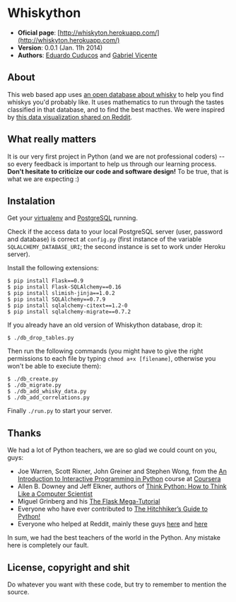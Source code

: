 Whiskython
==========

* **Oficial page**: [http://whiskyton.herokuapp.com/](http://whiskyton.herokuapp.com/)
* **Version**: 0.0.1 (Jan. 11h 2014)
* **Authors**: [Eduardo Cuducos](http://about.me/cuducos) and [Gabriel Vicente](http://about.me/gabrielvicente)

About
-----

This web based app uses [an open database about whisky](https://www.mathstat.strath.ac.uk/outreach/nessie/nessie_whisky.html) to help you find whiskys you'd probably like. It uses mathematics to run through the tastes classified in that database, and to find the best macthes. We were inspired by [this data visualization shared on Reddit](http://www.reddit.com/r/dataisbeautiful/comments/1u747v/flavor_profiles_for_86_scotch_whiskies/).

What really matters
-------------------

It is our very first project in Python (and we are not professional coders) -- so every feedback is important to help us through our learning process. **Don't hesitate to criticize our code and software design!** To be true, that is what we are expecting :)

Instalation
-----------

Get your [virtualenv](https://pypi.python.org/pypi/virtualenv) and [PostgreSQL](http://postgresql.org/) running.

Check if the access data to your local PostgreSQL server (user, password and database) is correct at `config.py` (first instance of the variable `SQLALCHEMY_DATABASE_URI`; the second instance is set to work under Heroku server).

Install the following extensions:

```
$ pip install Flask==0.9
$ pip install Flask-SQLAlchemy==0.16
$ pip install slimish-jinja==1.0.2
$ pip install SQLAlchemy==0.7.9
$ pip install sqlalchemy-citext==1.2-0
$ pip install sqlalchemy-migrate==0.7.2
```

If you already have an old version of Whiskython database, drop it:

```
$ ./db_drop_tables.py
```

Then run the following commands (you might have to give the right permissions to each file by typing `chmod a+x [filename]`, otherwise you won't be able to execiute them):

```
$ ./db_create.py
$ ./db_migrate.py
$ ./db_add_whisky_data.py
$ ./db_add_correlations.py
```

Finally `./run.py` to start your server.

Thanks
------

We had a lot of Python teachers, we are so glad we could count on you, guys:

* Joe Warren, Scott Rixner, John Greiner and Stephen Wong, from the [An Introduction to Interactive Programming in Python](https://www.coursera.org/course/interactivepython) course at [Coursera](https://www.coursera.org/)
* Allen B. Downey and Jeff Elkner, authors of [Think Python: How to Think Like a Computer Scientist](http://www.greenteapress.com/thinkpython/thinkpython.html)
* Miguel Grinberg and his [The Flask Mega-Tutorial](http://blog.miguelgrinberg.com/post/the-flask-mega-tutorial-part-i-hello-world)
* Everyone who have ever contributed to [The Hitchhiker’s Guide to Python!](http://docs.python-guide.org/en/latest/)
* Everyone who helped at Reddit, mainly these guys [here](http://www.reddit.com/r/webdev/comments/1uec51/a_dinosaur_wants_to_code/) and [here](http://www.reddit.com/r/Python/comments/1rnfle/setting_up_a_web_development_environment/) 

In sum, we had the best teachers of the world in the Python. Any mistake here is completely our fault. 

License, copyright and shit
---------------------------

Do whatever you want with these code, but try to remember to mention the source.
